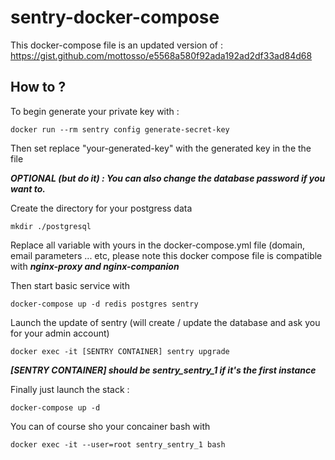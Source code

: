 # sentry-docker-compose

This docker-compose file is an updated version of : https://gist.github.com/mottosso/e5568a580f92ada192ad2df33ad84d68

## How to ?
To begin generate your private key with :

```shell
docker run --rm sentry config generate-secret-key
```
Then set replace "your-generated-key" with the generated key in the the file

***OPTIONAL (but do it) : You can also change the database password if you want to.***

Create the directory for your postgress data 
```shell
mkdir ./postgresql
```

Replace all variable with yours in the docker-compose.yml file (domain, email parameters ... etc, please note this docker compose file is compatible with ***nginx-proxy and nginx-companion***

Then start basic service with
```shell
docker-compose up -d redis postgres sentry
```

Launch the update of sentry (will create / update the database and ask you for your admin account)
```shell
docker exec -it [SENTRY CONTAINER] sentry upgrade
```
***[SENTRY CONTAINER] should be sentry_sentry_1 if it's the first instance***

Finally just launch the stack :

```shell
docker-compose up -d
```

You can of course sho your concainer bash with
```shell
docker exec -it --user=root sentry_sentry_1 bash
```
